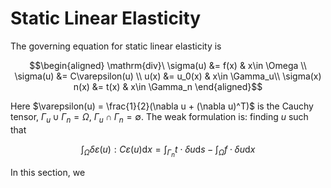 # Static Linear Elasticity

The governing equation for static linear elasticity is

$$\begin{aligned}
\mathrm{div}\ \sigma(u) &= f(x) & x\in \Omega \\
\sigma(u) &= C\varepsilon(u) \\
u(x) &= u_0(x) & x\in \Gamma_u\\
\sigma(x) n(x) &= t(x) & x\in \Gamma_n
\end{aligned}$$

Here $\varepsilon(u) = \frac{1}{2}(\nabla u + (\nabla u)^T)$ is the Cauchy tensor, $\Gamma_u \cup \Gamma_n = \Omega$, $\Gamma_u \cap \Gamma_n = \emptyset$. The weak formulation is: finding $u$ such that 

$$\int_\Omega \delta \varepsilon(u) : C \varepsilon(u)\mathrm{d} x = \int_{\Gamma_n} t\cdot\delta u \mathrm{d}s - \int_\Omega f\cdot \delta u \mathrm{d}x$$

In this section, we 